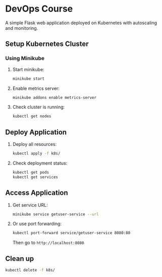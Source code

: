 # DevOps Course

A simple Flask web application deployed on Kubernetes with autoscaling and monitoring.

## Setup Kubernetes Cluster

### Using Minikube

1. Start minikube:
   ```bash
   minikube start
   ```

2. Enable metrics server:
   ```bash
   minikube addons enable metrics-server
   ```

3. Check cluster is running:
   ```bash
   kubectl get nodes
   ```

## Deploy Application

1. Deploy all resources:
   ```bash
   kubectl apply -f k8s/
   ```

2. Check deployment status:
   ```bash
   kubectl get pods
   kubectl get services
   ```

## Access Application

1. Get service URL:
   ```bash
   minikube service getuser-service --url
   ```

2. Or use port forwarding:
   ```bash
   kubectl port-forward service/getuser-service 8080:80
   ```
   Then go to `http://localhost:8080`

## Clean up

```bash
kubectl delete -f k8s/
```
